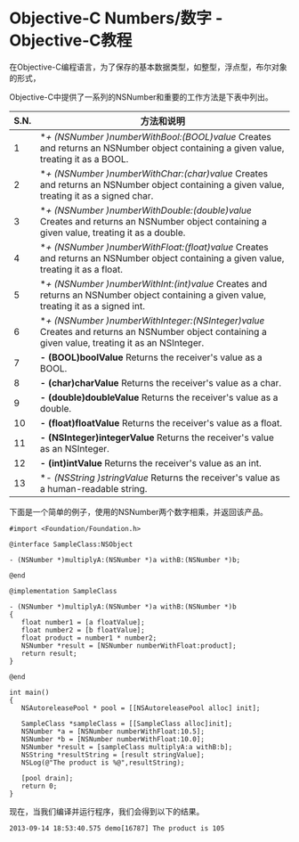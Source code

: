 # Objective-C Numbers/数字 - Objective-C教程

在Objective-C编程语言，为了保存的基本数据类型，如整型，浮点型，布尔对象的形式，

Objective-C中提供了一系列的NSNumber和重要的工作方法是下表中列出。

| S.N. | 方法和说明 |
| --- | --- |
| 1 | **+ (NSNumber *)numberWithBool:(BOOL)value** Creates and returns an NSNumber object containing a given value, treating it as a BOOL. |
| 2 | **+ (NSNumber *)numberWithChar:(char)value** Creates and returns an NSNumber object containing a given value, treating it as a signed char. |
| 3 | **+ (NSNumber *)numberWithDouble:(double)value** Creates and returns an NSNumber object containing a given value, treating it as a double. |
| 4 | **+ (NSNumber *)numberWithFloat:(float)value** Creates and returns an NSNumber object containing a given value, treating it as a float. |
| 5 | **+ (NSNumber *)numberWithInt:(int)value** Creates and returns an NSNumber object containing a given value, treating it as a signed int. |
| 6 | **+ (NSNumber *)numberWithInteger:(NSInteger)value** Creates and returns an NSNumber object containing a given value, treating it as an NSInteger. |
| 7 | **- (BOOL)boolValue** Returns the receiver's value as a BOOL. |
| 8 | **- (char)charValue** Returns the receiver's value as a char. |
| 9 | **- (double)doubleValue** Returns the receiver's value as a double. |
| 10 | **- (float)floatValue** Returns the receiver's value as a float. |
| 11 | **- (NSInteger)integerValue** Returns the receiver's value as an NSInteger. |
| 12 | **- (int)intValue** Returns the receiver's value as an int. |
| 13 | **- (NSString *)stringValue** Returns the receiver's value as a human-readable string. |

下面是一个简单的例子，使用的NSNumber两个数字相乘，并返回该产品。

```
#import <Foundation/Foundation.h>

@interface SampleClass:NSObject

- (NSNumber *)multiplyA:(NSNumber *)a withB:(NSNumber *)b;

@end

@implementation SampleClass

- (NSNumber *)multiplyA:(NSNumber *)a withB:(NSNumber *)b
{
   float number1 = [a floatValue];
   float number2 = [b floatValue];
   float product = number1 * number2;
   NSNumber *result = [NSNumber numberWithFloat:product];
   return result;
}

@end

int main()
{
   NSAutoreleasePool * pool = [[NSAutoreleasePool alloc] init];

   SampleClass *sampleClass = [[SampleClass alloc]init];
   NSNumber *a = [NSNumber numberWithFloat:10.5];
   NSNumber *b = [NSNumber numberWithFloat:10.0];   
   NSNumber *result = [sampleClass multiplyA:a withB:b];
   NSString *resultString = [result stringValue];
   NSLog(@"The product is %@",resultString);

   [pool drain];
   return 0;
}
```

现在，当我们编译并运行程序，我们会得到以下的结果。

```
2013-09-14 18:53:40.575 demo[16787] The product is 105
```

 
